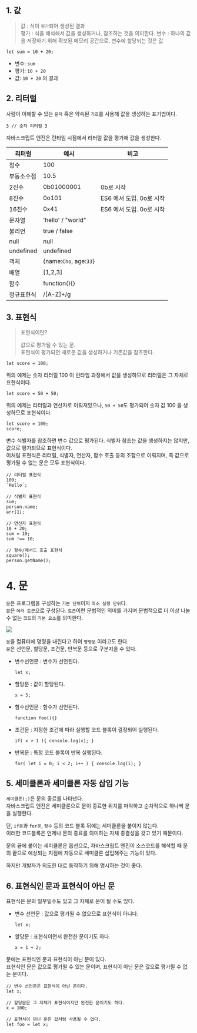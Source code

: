 ## 1. 값

> 값 : 식이 `평가`되어 생성된 결과  
> 평가 : 식을 해석해서 값을 생성하거나, 참조하는 것을 의미한다.
> 변수 : 하나의 값을 저장하기 위해 확보된 메모리 공간으로, 변수에 할당되는 것은 값

```
let sum = 10 + 20;
```

- 변수: `sum`
- 평가: `10 + 20`
- 값: `10 + 20` 의 결과

## 2. 리터럴

사람이 이해할 수 있는 `문자` 혹은 약속된 `기호`를 사용해 값을 생성하는 표기법이다.

```
3 // 숫자 리터럴 3
```

자바스크립트 엔진은 런타임 시점에서 리터럴 값을 평가해 값을 생성한다.

| 리터럴     | 예시                   | 비고                     |
| ---------- | ---------------------- | ------------------------ |
| 정수       | 100                    |                          |
| 부동소수점 | 10.5                   |                          |
| 2진수      | 0b01000001             | 0b로 시작                |
| 8진수      | 0o101                  | ES6 에서 도입. 0o로 시작 |
| 16진수     | 0x41                   | ES6 에서 도입. 0o로 시작 |
| 문자열     | 'hello' / "world"      |                          |
| 불리언     | true / false           |                          |
| null       | null                   |                          |
| undefined  | undefined              |                          |
| 객체       | {name:`Cho`, age:`33`} |                          |
| 배열       | [1,2,3]                |                          |
| 함수       | function(){}           |                          |
| 정규표현식 | /[A-Z]+/g              |                          |

## 3. 표현식

> 표현식이란?
>
> 값으로 평가될 수 있는 문.  
> 표현식이 평가되면 새로운 값을 생성하거나 기존값을 참조한다.

```
let score = 100;
```

위의 예제는 숫자 리터럴 100 이 런타임 과정에서 값을 생성하므로 리터럴은 그 자체로 표현식이다.

```
let score = 50 + 50;
```

위의 예제는 리터럴과 연산자로 이뤄져있으나, `50 + 50`도 평가되어 숫자 값 100 을 생성하므로 표현식이다.

```
let score = 100;
score;
```

변수 식별자를 참조하면 변수 값으로 평가된다. 식별자 참조는 값을 생성하지는 않지만, 값으로 평가되므로 표현식이다.  
이처럼 표현식은 리터럴, 식별자, 연산자, 함수 호출 등의 조합으로 이뤄지며, 즉 값으로 평가될 수 없는 문은 모두 표현식이다.

```
// 리터럴 표현식
100;
`Hello`;

// 식별자 표현식
sum;
person.name;
arr[1];

// 연산자 표현식
10 + 20;
sum = 10;
sum !== 10;

// 함수/메서드 호출 표현식
square();
person.getName();
```

# 4. 문

`문`은 프로그램을 구성하는 `기본 단위`이자 `최소 실행 단위`다.  
`문`은 `여러 토큰`으로 구성된다. `토큰`이란 문법적인 의미를 가지며 문법적으로 더 이상 나눌 수 없는 `코드`의 `기본 요소`를 의미한다.

![](https://velog.velcdn.com/images%2Fchappi%2Fpost%2F67d12778-8990-4c24-a40f-c26fbc1d5b8e%2F2.png)

`문`을 컴퓨터에 명령을 내린다고 하여 `명령문` 이라고도 한다.  
`문`은 선언문, 할당문, 조건문, 반복문 등으로 구분지을 수 있다.

- 변수선언문 : 변수가 선언된다.

  ```
  let x;
  ```

- 할당문 : 값이 할당된다.

  ```
  x = 5;
  ```

- 함수선언문 : 함수가 선언된다.

  ```
  function foo(){}
  ```

- 조건문 : 지정한 조건에 따라 실행할 코드 블록이 결정되어 실행된다.

  ```
  if( x > 1 ){ console.log(x); }
  ```

- 반복문 : 특정 코드 블록이 반복 실행된다.

  ```
  for( let i = 0; i < 2; i++ ) { console.log(i); }
  ```

## 5. 세미클론과 세미클론 자동 삽입 기능

`세미클론(;)`은 문의 종료를 나타낸다.  
자바스크립트 엔진은 세미클론으로 문이 종료한 위치를 파악하고 순차적으로 하나씩 문을 실행한다.

단, `if문`과 `for문`, `함수` 등의 코드 블록 뒤에는 세미클론을 붙이지 않는다.  
이러한 코드블록은 언제나 문의 종료를 의미하는 자체 종결성을 갖고 있기 때문이다.

문의 끝에 붙이는 세미클론은 옵션으로, 자바스크립트 엔진이 소스코드를 해석할 때 문의 끝으로 예상되는 지점에 자동으로 세미클론 삽입해주는 기능이 있다.

하지만 개발자가 의도한 대로 동작하기 위해 명시하는 것이 좋다.

## 6. 표현식인 문과 표현식이 아닌 문

표현식은 문의 일부일수도 있고 그 자체로 문이 될 수도 있다.

- 변수 선언문 : 값으로 평가될 수 없으므로 표현식이 아니다.

  ```
  let x;
  ```

- 할당문 : 표현식이면서 완전한 문이기도 하다.

  ```
  x = 1 + 2;
  ```

문에는 표현식인 문과 표현식이 아닌 문이 있다.  
표현식인 문은 값으로 평가될 수 있는 문이며, 표현식이 아닌 문은 값으로 평가될 수 없는 문이다.

```
// 변수 선언문은 표현식이 아닌 문이다.
let x;

// 할당문은 그 자체가 표현식이지만 완전한 문이기도 하다.
x = 100;

// 표현식이 아닌 문은 값처럼 사용될 수 없다.
let foo = let x;
```
